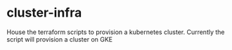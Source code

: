 # cluster-infra
House the terraform scripts to provision a kubernetes cluster. Currently the script will provision a cluster on GKE
